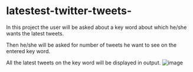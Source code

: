 # latestest-twitter-tweets-
In this project the user will be asked about a key word about which he/she wants the latest tweets.

Then he/she will be asked for number of tweets he want to see on the entered key word. 

All the latest tweets on the key word will be displayed in output.
![image](https://user-images.githubusercontent.com/90337149/169644804-d6633e66-36dd-481a-a595-a5e244723772.png)

